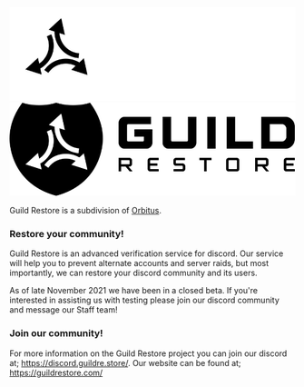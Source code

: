 ![Guild Restore](/light/large.png#gh-dark-mode-only)![Guild Restore](/dark/large.png#gh-light-mode-only)


Guild Restore is a subdivision of [Orbitus](https://orbitus.systems). 

### Restore your community!

Guild Restore is an advanced verification service for discord. Our service will help you to prevent alternate accounts and server raids, but most importantly, we can restore your discord community and its users.

As of late November 2021 we have been in a closed beta. If you're interested in assisting us with testing please join our discord community and message our Staff team!

### Join our community!

For more information on the Guild Restore project you can join our discord at; https://discord.guildre.store/.
Our website can be found at; https://guildrestore.com/
